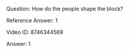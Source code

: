 Question: How do the people shape the block?

Reference Answer: 1

Video ID: 8746344569

Answer: 1

